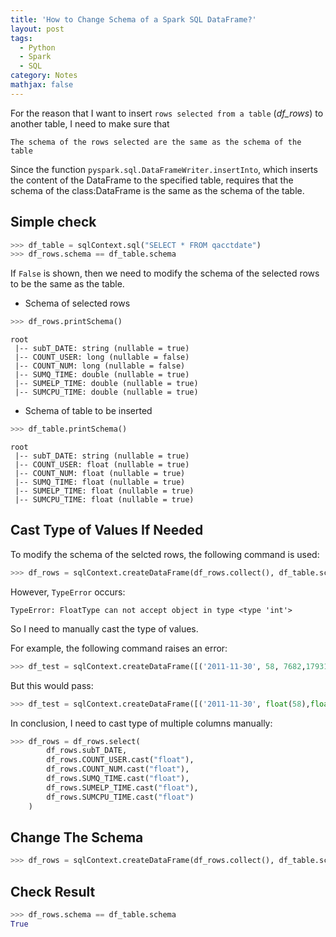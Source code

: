 ```yaml
---
title: 'How to Change Schema of a Spark SQL DataFrame?'
layout: post
tags:
  - Python
  - Spark
  - SQL
category: Notes
mathjax: false
---
```


For the reason that I want to insert `rows selected from a table` (_df_rows_) to another table, I need to make sure that

```
The schema of the rows selected are the same as the schema of the table
```

Since the function `pyspark.sql.DataFrameWriter.insertInto`, which inserts the content of the DataFrame to the specified table, requires that the schema of the class:DataFrame is the same as the schema of the table.


<!--more-->

## Simple check

```python
>>> df_table = sqlContext.sql("SELECT * FROM qacctdate")
>>> df_rows.schema == df_table.schema
```

If `False` is shown, then we need to modify the schema of the selected rows to be the same as the table.

- Schema of selected rows

```python
>>> df_rows.printSchema()
```
```shell
root
 |-- subT_DATE: string (nullable = true)
 |-- COUNT_USER: long (nullable = false)
 |-- COUNT_NUM: long (nullable = false)
 |-- SUMQ_TIME: double (nullable = true)
 |-- SUMELP_TIME: double (nullable = true)
 |-- SUMCPU_TIME: double (nullable = true)
```

- Schema of table to be inserted

```python
>>> df_table.printSchema()
```
```shell
root
 |-- subT_DATE: string (nullable = true)
 |-- COUNT_USER: float (nullable = true)
 |-- COUNT_NUM: float (nullable = true)
 |-- SUMQ_TIME: float (nullable = true)
 |-- SUMELP_TIME: float (nullable = true)
 |-- SUMCPU_TIME: float (nullable = true)
```

## Cast Type of Values If Needed

To modify the schema of the selcted rows, the following command is used:

```python
>>> df_rows = sqlContext.createDataFrame(df_rows.collect(), df_table.schema)
```

However, `TypeError` occurs:

```shell
TypeError: FloatType can not accept object in type <type 'int'>
```

So I need to manually cast the type of values.

For example, the following command raises an error:

```python
>>> df_test = sqlContext.createDataFrame([('2011-11-30', 58, 7682,1793154.0,58867728, 42486286500)],df_table.schema)
```

But this would pass:

```python
>>> df_test = sqlContext.createDataFrame([('2011-11-30', float(58),float(7682),1793154.0,float(58867728), float(42486286500))],df_table.schema)
```

In conclusion, I need to cast type of multiple columns manually:

```python
>>> df_rows = df_rows.select(
        df_rows.subT_DATE,
        df_rows.COUNT_USER.cast("float"), 
        df_rows.COUNT_NUM.cast("float"), 
        df_rows.SUMQ_TIME.cast("float"),
        df_rows.SUMELP_TIME.cast("float"), 
        df_rows.SUMCPU_TIME.cast("float")
    )
```


## Change The Schema

```python
>>> df_rows = sqlContext.createDataFrame(df_rows.collect(), df_table.schema)
```

## Check Result

```python
>>> df_rows.schema == df_table.schema
True
```
